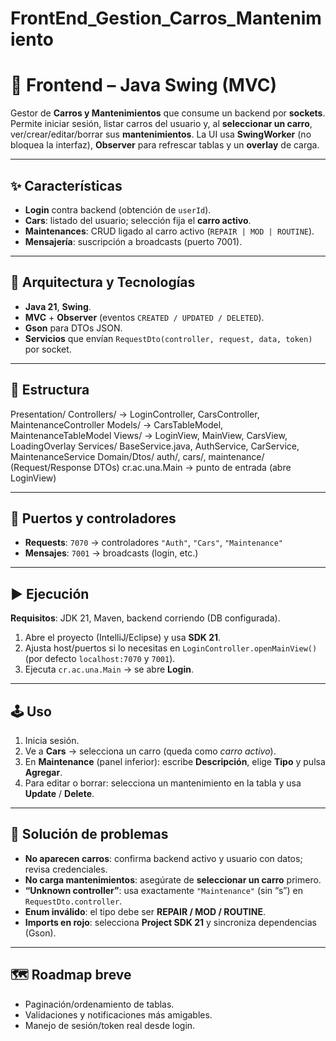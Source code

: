 # FrontEnd_Gestion_Carros_Mantenimiento
# 🚗 Frontend – Java Swing (MVC)

Gestor de **Carros y Mantenimientos** que consume un backend por **sockets**. Permite iniciar sesión, listar carros del usuario y, al **seleccionar un carro**, ver/crear/editar/borrar sus **mantenimientos**. La UI usa **SwingWorker** (no bloquea la interfaz), **Observer** para refrescar tablas y un **overlay** de carga.

---

## ✨ Características
- **Login** contra backend (obtención de `userId`).
- **Cars**: listado del usuario; selección fija el **carro activo**.
- **Maintenances**: CRUD ligado al carro activo (`REPAIR | MOD | ROUTINE`).
- **Mensajería**: suscripción a broadcasts (puerto 7001).

---

## 🧱 Arquitectura y Tecnologías
- **Java 21**, **Swing**.
- **MVC** + **Observer** (eventos `CREATED / UPDATED / DELETED`).
- **Gson** para DTOs JSON.
- **Servicios** que envían `RequestDto(controller, request, data, token)` por socket.

---

## 📁 Estructura
Presentation/
Controllers/  -> LoginController, CarsController, MaintenanceController
Models/       -> CarsTableModel, MaintenanceTableModel
Views/        -> LoginView, MainView, CarsView, LoadingOverlay
Services/
BaseService.java, AuthService, CarService, MaintenanceService
Domain/Dtos/
auth/, cars/, maintenance/ (Request/Response DTOs)
cr.ac.una.Main -> punto de entrada (abre LoginView)

---

## 🔌 Puertos y controladores
- **Requests**: `7070`  → controladores `"Auth"`, `"Cars"`, `"Maintenance"`
- **Mensajes**: `7001`  → broadcasts (login, etc.)

---

## ▶️ Ejecución
**Requisitos**: JDK 21, Maven, backend corriendo (DB configurada).

1. Abre el proyecto (IntelliJ/Eclipse) y usa **SDK 21**.
2. Ajusta host/puertos si lo necesitas en `LoginController.openMainView()` (por defecto `localhost:7070` y `7001`).
3. Ejecuta `cr.ac.una.Main` → se abre **Login**.

---

## 🕹️ Uso
1. Inicia sesión.
2. Ve a **Cars** → selecciona un carro (queda como *carro activo*).
3. En **Maintenance** (panel inferior): escribe **Descripción**, elige **Tipo** y pulsa **Agregar**.
4. Para editar o borrar: selecciona un mantenimiento en la tabla y usa **Update** / **Delete**.

---

## 🧰 Solución de problemas
- **No aparecen carros**: confirma backend activo y usuario con datos; revisa credenciales.
- **No carga mantenimientos**: asegúrate de **seleccionar un carro** primero.
- **“Unknown controller”**: usa exactamente `"Maintenance"` (sin “s”) en `RequestDto.controller`.
- **Enum inválido**: el tipo debe ser **REPAIR / MOD / ROUTINE**.
- **Imports en rojo**: selecciona **Project SDK 21** y sincroniza dependencias (Gson).

---

## 🗺️ Roadmap breve
- Paginación/ordenamiento de tablas.
- Validaciones y notificaciones más amigables.
- Manejo de sesión/token real desde login.
